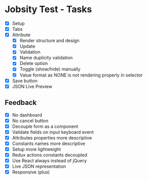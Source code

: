 # Jobsity Test - Tasks

- [x] Setup
- [x] Tabs
- [x] Attribute
    - [x] Render structure and design
    - [x] Update
    - [x] Validation
    - [x] Name duplicity validation
    - [x] Delete option
    - [x] Toggle (show/hide) manually
    - [x] Value format as NONE is not rendering properly in selector
- [x] Save button
- [x] JSON Live Preview

## Feedback

- [x] No dashboard
- [x] No cancel button
- [x] Decouple form as a component
- [x] Validate fields on input keyboard event
- [x] Attributes properties more descriptive
- [x] Constants names more descriptive
- [x] Setup more lightweight
- [x] Redux actions constants decoupled
- [x] Use React always instead of jQuery
- [x] Live JSON representation
- [x] Responsive (plus)
